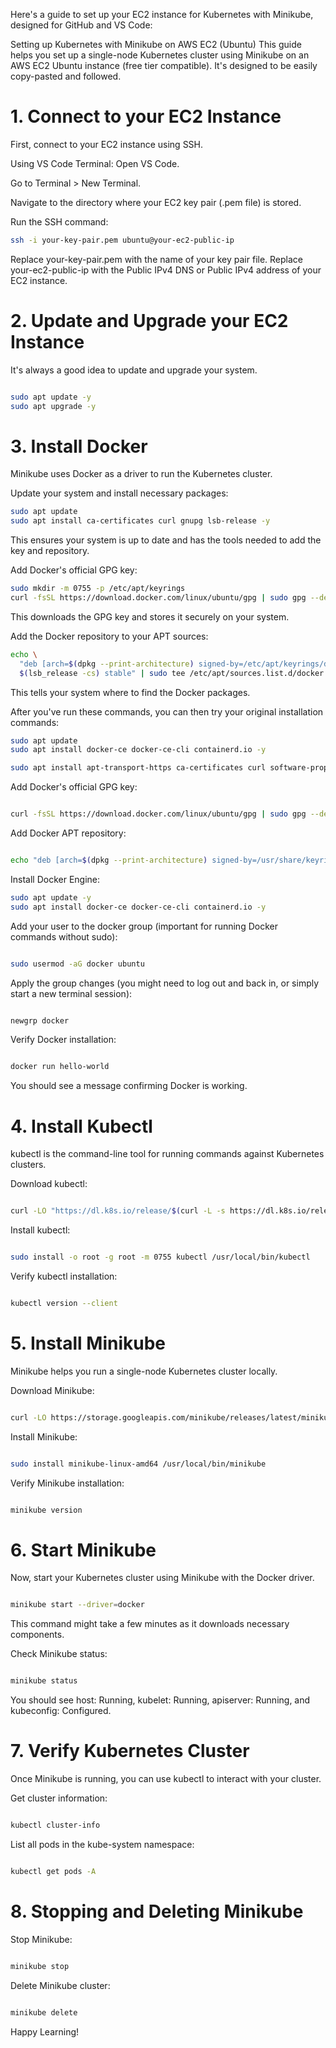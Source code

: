 Here's a guide to set up your EC2 instance for Kubernetes with Minikube, designed for GitHub and VS Code:

Setting up Kubernetes with Minikube on AWS EC2 (Ubuntu)
This guide helps you set up a single-node Kubernetes cluster using Minikube on an AWS EC2 Ubuntu instance (free tier compatible). It's designed to be easily copy-pasted and followed.

# 1. Connect to your EC2 Instance
First, connect to your EC2 instance using SSH.

Using VS Code Terminal:
Open VS Code.

Go to Terminal > New Terminal.

Navigate to the directory where your EC2 key pair (.pem file) is stored.

Run the SSH command:

```Bash
ssh -i your-key-pair.pem ubuntu@your-ec2-public-ip
```
Replace your-key-pair.pem with the name of your key pair file.
Replace your-ec2-public-ip with the Public IPv4 DNS or Public IPv4 address of your EC2 instance.

# 2. Update and Upgrade your EC2 Instance
It's always a good idea to update and upgrade your system.

```Bash

sudo apt update -y
sudo apt upgrade -y
```

# 3. Install Docker
Minikube uses Docker as a driver to run the Kubernetes cluster.


Update your system and install necessary packages:

```Bash
sudo apt update
sudo apt install ca-certificates curl gnupg lsb-release -y
```

This ensures your system is up to date and has the tools needed to add the key and repository.

Add Docker's official GPG key:

```Bash
sudo mkdir -m 0755 -p /etc/apt/keyrings
curl -fsSL https://download.docker.com/linux/ubuntu/gpg | sudo gpg --dearmor -o /etc/apt/keyrings/docker.gpg
```
This downloads the GPG key and stores it securely on your system.

Add the Docker repository to your APT sources:

```Bash
echo \
  "deb [arch=$(dpkg --print-architecture) signed-by=/etc/apt/keyrings/docker.gpg] https://download.docker.com/linux/ubuntu \
  $(lsb_release -cs) stable" | sudo tee /etc/apt/sources.list.d/docker.list > /dev/null
```
This tells your system where to find the Docker packages.

After you've run these commands, you can then try your original installation commands:

```Bash
sudo apt update
sudo apt install docker-ce docker-ce-cli containerd.io -y
```

```Bash
sudo apt install apt-transport-https ca-certificates curl software-properties-common -y
```
Add Docker's official GPG key:
```Bash

curl -fsSL https://download.docker.com/linux/ubuntu/gpg | sudo gpg --dearmor -o /usr/share/keyrings/docker-archive-keyring.gpg
```
Add Docker APT repository:
```Bash

echo "deb [arch=$(dpkg --print-architecture) signed-by=/usr/share/keyrings/docker-archive-keyring.gpg] https://download.docker.com/linux/ubuntu $(lsb_release -cs) stable" | sudo tee /etc/apt/sources.list.d/docker.list > /dev/null
```

Install Docker Engine:

```Bash
sudo apt update -y
sudo apt install docker-ce docker-ce-cli containerd.io -y
```
Add your user to the docker group (important for running Docker commands without sudo):
```Bash

sudo usermod -aG docker ubuntu
```
Apply the group changes (you might need to log out and back in, or simply start a new terminal session):
```Bash

newgrp docker
```
Verify Docker installation:
```Bash

docker run hello-world
```
You should see a message confirming Docker is working.

# 4. Install Kubectl
kubectl is the command-line tool for running commands against Kubernetes clusters.

Download kubectl:
```Bash

curl -LO "https://dl.k8s.io/release/$(curl -L -s https://dl.k8s.io/release/stable.txt)/bin/linux/amd64/kubectl"
```
Install kubectl:
```Bash

sudo install -o root -g root -m 0755 kubectl /usr/local/bin/kubectl
```
Verify kubectl installation:
```Bash

kubectl version --client
```
# 5. Install Minikube
Minikube helps you run a single-node Kubernetes cluster locally.

Download Minikube:
```Bash

curl -LO https://storage.googleapis.com/minikube/releases/latest/minikube-linux-amd64
```
Install Minikube:
```Bash

sudo install minikube-linux-amd64 /usr/local/bin/minikube
```
Verify Minikube installation:
```Bash

minikube version
```
# 6. Start Minikube
Now, start your Kubernetes cluster using Minikube with the Docker driver.

```Bash

minikube start --driver=docker
```
This command might take a few minutes as it downloads necessary components.

Check Minikube status:
```Bash

minikube status
```
You should see host: Running, kubelet: Running, apiserver: Running, and kubeconfig: Configured.

# 7. Verify Kubernetes Cluster
Once Minikube is running, you can use kubectl to interact with your cluster.

Get cluster information:
```Bash

kubectl cluster-info
```
List all pods in the kube-system namespace:
```Bash

kubectl get pods -A
```
# 8. Stopping and Deleting Minikube
Stop Minikube:
```Bash

minikube stop
```
Delete Minikube cluster:
```Bash

minikube delete
```
Happy Learning!



